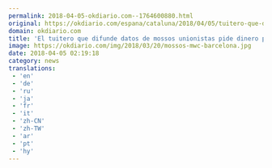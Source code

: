 ```yaml
---
permalink: 2018-04-05-okdiario.com--1764600880.html
original: https://okdiario.com/espana/cataluna/2018/04/05/tuitero-que-difunde-datos-mossos-unionistas-pide-dinero-afrontar-falsa-orden-detencion-2065389
domain: okdiario.com
title: 'El tuitero que difunde datos de mossos unionistas pide dinero para afrontar una falsa orden de detención'
image: https://okdiario.com/img/2018/03/20/mossos-mwc-barcelona.jpg
date: 2018-04-05 02:19:18
category: news
translations: 
 - 'en'
 - 'de'
 - 'ru'
 - 'ja'
 - 'fr'
 - 'it'
 - 'zh-CN'
 - 'zh-TW'
 - 'ar'
 - 'pt'
 - 'hy'
---
```


